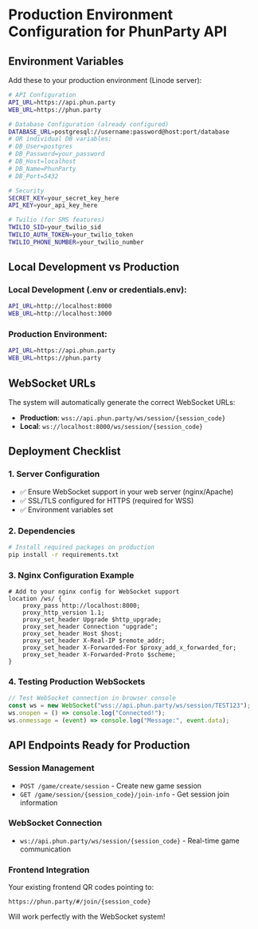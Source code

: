 # Production Environment Configuration for PhunParty API

## Environment Variables

Add these to your production environment (Linode server):

```bash
# API Configuration
API_URL=https://api.phun.party
WEB_URL=https://phun.party

# Database Configuration (already configured)
DATABASE_URL=postgresql://username:password@host:port/database
# OR individual DB variables:
# DB_User=postgres
# DB_Password=your_password
# DB_Host=localhost
# DB_Name=PhunParty
# DB_Port=5432

# Security
SECRET_KEY=your_secret_key_here
API_KEY=your_api_key_here

# Twilio (for SMS features)
TWILIO_SID=your_twilio_sid
TWILIO_AUTH_TOKEN=your_twilio_token
TWILIO_PHONE_NUMBER=your_twilio_number
```

## Local Development vs Production

### Local Development (.env or credentials.env):

```bash
API_URL=http://localhost:8000
WEB_URL=http://localhost:3000
```

### Production Environment:

```bash
API_URL=https://api.phun.party
WEB_URL=https://phun.party
```

## WebSocket URLs

The system will automatically generate the correct WebSocket URLs:

- **Production**: `wss://api.phun.party/ws/session/{session_code}`
- **Local**: `ws://localhost:8000/ws/session/{session_code}`

## Deployment Checklist

### 1. Server Configuration

- ✅ Ensure WebSocket support in your web server (nginx/Apache)
- ✅ SSL/TLS configured for HTTPS (required for WSS)
- ✅ Environment variables set

### 2. Dependencies

```bash
# Install required packages on production
pip install -r requirements.txt
```

### 3. Nginx Configuration Example

```nginx
# Add to your nginx config for WebSocket support
location /ws/ {
    proxy_pass http://localhost:8000;
    proxy_http_version 1.1;
    proxy_set_header Upgrade $http_upgrade;
    proxy_set_header Connection "upgrade";
    proxy_set_header Host $host;
    proxy_set_header X-Real-IP $remote_addr;
    proxy_set_header X-Forwarded-For $proxy_add_x_forwarded_for;
    proxy_set_header X-Forwarded-Proto $scheme;
}
```

### 4. Testing Production WebSockets

```javascript
// Test WebSocket connection in browser console
const ws = new WebSocket("wss://api.phun.party/ws/session/TEST123");
ws.onopen = () => console.log("Connected!");
ws.onmessage = (event) => console.log("Message:", event.data);
```

## API Endpoints Ready for Production

### Session Management

- `POST /game/create/session` - Create new game session
- `GET /game/session/{session_code}/join-info` - Get session join information

### WebSocket Connection

- `ws://api.phun.party/ws/session/{session_code}` - Real-time game communication

### Frontend Integration

Your existing frontend QR codes pointing to:

```
https://phun.party/#/join/{session_code}
```

Will work perfectly with the WebSocket system!
